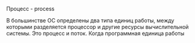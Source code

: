 Процесс - process

В большинстве ОС определены два типа единиц работы, между которыми разделяется процессор и другие ресурсы вычислительной системы. Это процесс и поток. Когда  программная единица работы 